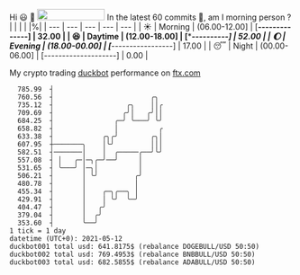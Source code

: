 Hi :smiley: :wave: <img src="https://jojoee.jojoee.com/api/utcnow" width="120" height="20">
In the latest 60 commits :bug:, am I morning person ? 
| | | | |%|
| --- | --- | --- | --- | --- |
| :sunny: | Morning | (06.00-12.00] | [******--------------] | 32.00 |
| :satisfied: | Daytime | (12.00-18.00] | [**********----------] | 52.00 |
| :moon: | Evening | (18.00-00.00] | [***-----------------] | 17.00 |
| :sleeping: | Night | (00.00-06.00] | [--------------------] | 0.00 |

My crypto trading [duckbot](https://github.com/jojoee/duckbot) performance on [ftx.com](https://ftx.com/#a=13144711)
```
  785.99  ┤
  760.56  ┤                        ╭╮
  735.12  ┤                  ╭╮    ││╭
  709.69  ┤                 ╭╯│   ╭╯││
  684.25  ┤               ╭─╯ ╰───╯ ╰╯
  658.82  ┤               │          ╭
  633.38  ┤            ╭╮╭╯        ╭╮│
  607.95  ┼───────╮    │╰╯         │││
  582.51  ┤───────│    │  ╭─────╭──╯╰╯
  557.08  ┤ │   ╭─│─╮╭─╯──╯     │
  531.65  ┤ ╰───╯ │─╮│          │
  506.21  ┤       │ ╰╯         ╭╯
  480.78  ┤       │            │
  455.34  ┤       │    ╭─╮╭──╮ │
  429.91  ┤       │    │ ╰╯  ╰─╯
  404.47  ┤       │   ╭╯
  379.04  ┤       │  ╭╯
  353.60  ┤       ╰──╯
1 tick = 1 day
datetime (UTC+0): 2021-05-12
duckbot001 total usd: 641.8175$ (rebalance DOGEBULL/USD 50:50)
duckbot002 total usd: 769.4953$ (rebalance BNBBULL/USD 50:50)
duckbot003 total usd: 682.5855$ (rebalance ADABULL/USD 50:50)
```

